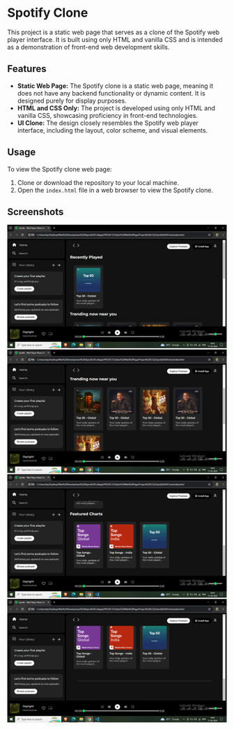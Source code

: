 # Spotify Clone

This project is a static web page that serves as a clone of the Spotify web player interface. It is built using only HTML and vanilla CSS and is intended as a demonstration of front-end web development skills.

## Features

- **Static Web Page:** The Spotify clone is a static web page, meaning it does not have any backend functionality or dynamic content. It is designed purely for display purposes.
- **HTML and CSS Only:** The project is developed using only HTML and vanilla CSS, showcasing proficiency in front-end technologies.
- **UI Clone:** The design closely resembles the Spotify web player interface, including the layout, color scheme, and visual elements.

## Usage

To view the Spotify clone web page:

1. Clone or download the repository to your local machine.
2. Open the `index.html` file in a web browser to view the Spotify clone.

## Screenshots

![Alt text](screenshots/spotify-screenshot-1.png)
![Alt text](screenshots/spotify-screenshot-2.png)
![Alt text](screenshots/spotify-screenshot-3.png)
![Alt text](screenshots/spotify-screenshot-4.png)

